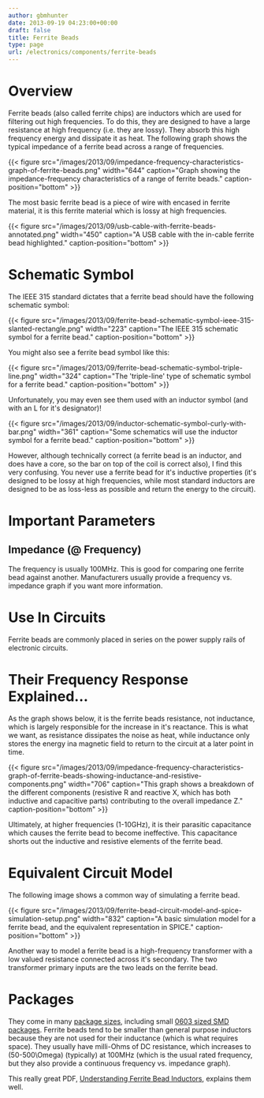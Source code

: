 ```yaml
---
author: gbmhunter
date: 2013-09-19 04:23:00+00:00
draft: false
title: Ferrite Beads
type: page
url: /electronics/components/ferrite-beads
---
```


# Overview

Ferrite beads (also called ferrite chips) are inductors which are used for filtering out high frequencies. To do this, they are designed to have a large resistance at high frequency (i.e. they are lossy). They absorb this high frequency energy and dissipate it as heat. The following graph shows the typical impedance of a ferrite bead across a range of frequencies.

{{< figure src="/images/2013/09/impedance-frequency-characteristics-graph-of-ferrite-beads.png" width="644" caption="Graph showing the impedance-frequency characteristics of a range of ferrite beads." caption-position="bottom" >}}

The most basic ferrite bead is a piece of wire with encased in ferrite material, it is this ferrite material which is lossy at high frequencies.

{{< figure src="/images/2013/09/usb-cable-with-ferrite-beads-annotated.png" width="450" caption="A USB cable with the in-cable ferrite bead highlighted." caption-position="bottom" >}}

# Schematic Symbol

The IEEE 315 standard dictates that a ferrite bead should have the following schematic symbol:

{{< figure src="/images/2013/09/ferrite-bead-schematic-symbol-ieee-315-slanted-rectangle.png" width="223" caption="The IEEE 315 schematic symbol for a ferrite bead." caption-position="bottom" >}}

You might also see a ferrite bead symbol like this:

{{< figure src="/images/2013/09/ferrite-bead-schematic-symbol-triple-line.png" width="324" caption="The 'triple-line' type of schematic symbol for a ferrite bead." caption-position="bottom" >}}

Unfortunately, you may even see them used with an inductor symbol (and with an L for it's designator)!

{{< figure src="/images/2013/09/inductor-schematic-symbol-curly-with-bar.png" width="361" caption="Some schematics will use the inductor symbol for a ferrite bead." caption-position="bottom" >}}

However, although technically correct (a ferrite bead is an inductor, and does have a core, so the bar on top of the coil is correct also), I find this very confusing. You never use a ferrite bead for it's inductive properties (it's designed to be lossy at high frequencies, while most standard inductors are designed to be as loss-less as possible and return the energy to the circuit).

# Important Parameters

## Impedance (@ Frequency)

The frequency is usually 100MHz. This is good for comparing one ferrite bead against another. Manufacturers usually provide a frequency vs. impedance graph if you want more information.

# Use In Circuits

Ferrite beads are commonly placed in series on the power supply rails of electronic circuits.

# Their Frequency Response Explained...

As the graph shows below, it is the ferrite beads resistance, not inductance, which is largely responsible for the increase in it's reactance. This is what we want, as resistance dissipates the noise as heat, while inductance only stores the energy ina magnetic field to return to the circuit at a later point in time.

{{< figure src="/images/2013/09/impedance-frequency-characteristics-graph-of-ferrite-beads-showing-inductance-and-resistive-components.png" width="706" caption="This graph shows a breakdown of the different components (resistive R and reactive X, which has both inductive and capacitive parts) contributing to the overall impedance Z." caption-position="bottom" >}}

Ultimately, at higher frequencies (1-10GHz), it is their parasitic capacitance which causes the ferrite bead to become ineffective. This capacitance shorts out the inductive and resistive elements of the ferrite bead.

# Equivalent Circuit Model

The following image shows a common way of simulating a ferrite bead.

{{< figure src="/images/2013/09/ferrite-bead-circuit-model-and-spice-simulation-setup.png" width="832" caption="A basic simulation model for a ferrite bead, and the equivalent representation in SPICE." caption-position="bottom" >}}

Another way to model a ferrite bead is a high-frequency transformer with a low valued resistance connected across it's secondary. The two transformer primary inputs are the two leads on the ferrite bead.

# Packages

They come in many [package sizes](http://blog.mbedded.ninja/electronics/circuit-design/component-packages), including small [0603 sized SMD packages](http://blog.mbedded.ninja/electronics/circuit-design/component-packages#chip-packages-and-the-eiaj-standard). Ferrite beads tend to be smaller than general purpose inductors because they are not used for their inductance (which is what requires space). They usually have milli-Ohms of DC resistance, which increases to \(50-500\Omega\) (typically) at 100MHz (which is the usual rated frequency, but they also provide a continuous frequency vs. impedance graph).

This really great PDF, [Understanding Ferrite Bead Inductors](http://lpvo.fe.uni-lj.si/fileadmin/files/Izobrazevanje/RES/Gradiva/07/Ferrite%20beads.pdf), explains them well.
